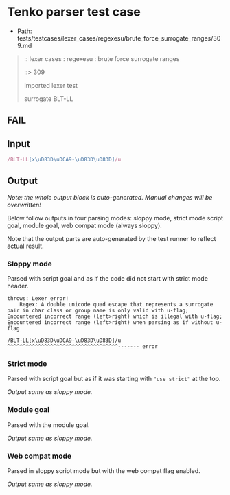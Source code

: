 # Tenko parser test case

- Path: tests/testcases/lexer_cases/regexesu/brute_force_surrogate_ranges/309.md

> :: lexer cases : regexesu : brute force surrogate ranges
>
> ::> 309
>
> Imported lexer test
>
> surrogate BLT-LL

## FAIL

## Input

`````js
/BLT-LL[x\uD83D\uDCA9-\uD83D\uD83D]/u
`````

## Output

_Note: the whole output block is auto-generated. Manual changes will be overwritten!_

Below follow outputs in four parsing modes: sloppy mode, strict mode script goal, module goal, web compat mode (always sloppy).

Note that the output parts are auto-generated by the test runner to reflect actual result.

### Sloppy mode

Parsed with script goal and as if the code did not start with strict mode header.

`````
throws: Lexer error!
    Regex: A double unicode quad escape that represents a surrogate pair in char class or group name is only valid with u-flag; Encountered incorrect range (left>right) which is illegal with u-flag; Encountered incorrect range (left>right) when parsing as if without u-flag

/BLT-LL[x\uD83D\uDCA9-\uD83D\uD83D]/u
^^^^^^^^^^^^^^^^^^^^^^^^^^^^^^^^^^^^------- error
`````

### Strict mode

Parsed with script goal but as if it was starting with `"use strict"` at the top.

_Output same as sloppy mode._

### Module goal

Parsed with the module goal.

_Output same as sloppy mode._

### Web compat mode

Parsed in sloppy script mode but with the web compat flag enabled.

_Output same as sloppy mode._
